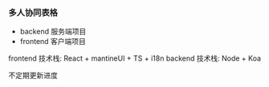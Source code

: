 ### 多人协同表格

- backend 服务端项目
- frontend 客户端项目

frontend 技术栈: React + mantineUI + TS + i18n
backend 技术栈: Node + Koa

不定期更新进度
